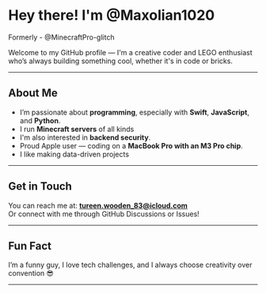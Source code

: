 # Hey there! I'm @Maxolian1020

Formerly - @MinecraftPro-glitch

Welcome to my GitHub profile — I'm a creative coder and LEGO enthusiast who’s always building something cool, whether it's in code or bricks.

---

## About Me

- I’m passionate about **programming**, especially with **Swift**, **JavaScript**, and **Python**.
- I run **Minecraft servers** of all kinds
- I'm also interested in **backend security**.
- Proud Apple user — coding on a **MacBook Pro with an M3 Pro chip**.
- I like making data-driven projects

---

## Get in Touch

You can reach me at: **tureen.wooden_83@icloud.com**  
Or connect with me through GitHub Discussions or Issues!

---

## Fun Fact

I’m a funny guy, I love tech challenges, and I always choose creativity over convention 😎

---
